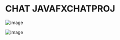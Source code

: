 <h1>CHAT JAVAFXCHATPROJ</h1>


![image](https://github.com/Sivashan485/JavaFxChatProj/assets/61695994/c88e8e80-a9b3-4370-9c81-b72038bc2d7e)

![image](https://github.com/Sivashan485/JavaFxChatProj/assets/61695994/b8348418-df55-4982-a0a0-b8817496cc76)


